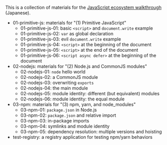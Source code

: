 This is a collection of materials for the [JavaScript ecosystem walkthrough](https://qiita.com/qnighy/items/16fdd8e58309a1f706a0) (Japanese).

- 01-primitive-js: materials for "(1) Primitive JavaScript"
  - 01-primitive-js-01: basic `<script>` and `document.write` example
  - 01-primitive-js-02: `var` as global declaration
  - 01-primitive-js-03: evil `document.write` example
  - 01-primitive-js-04: `<script>` at the beginning of the document
  - 01-primitive-js-05: `<script>` at the end of the document
  - 01-primitive-js-06: `<script async defer>` at the beginning of the document
- 02-nodejs: materials for "(2) Node.js and CommonJS modules"
  - 02-nodejs-01: `node` hello world
  - 02-nodejs-02: a CommonJS module
  - 02-nodejs-03: overwriting `exports`
  - 02-nodejs-04: the main module
  - 02-nodejs-05: module identity: different (but equivalent) modules
  - 02-nodejs-06: module identity: the equal module
- 03-npm: materials for "(3) npm, yarn, and node_modules"
  - 03-npm-01: `package.json` in Node.js
  - 03-npm-02: `package.json` and relative import
  - 03-npm-03: in-package imports
  - 03-npm-04: symlinks and module identity
  - 03-npm-05: dependency resolution: multiple versions and hoisting
- test-registry: a registry application for testing npm/yarn behaviors
